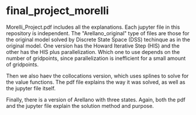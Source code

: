 # final_project_morelli

Morelli_Project.pdf includes all the explanations.
Each jupyter file in this repository is independent. The "Arellano_original" type of files are those for the original model solved by Discrete State Space (DSS) techinque as in the original model. One version has the Howard Iterative Step (HIS) and the other has the HIS plus parallelization. Which one to use depends on the number of gridpoints, since parallelization is inefficient for a small amount of gridpoints.

Then we also haev the collocations version, which uses splines to solve for the value functions. The pdf file explains the way it was solved, as well as the jupyter file itself.

Finally, there is a version of Arellano with three states. Again, both the pdf and the jupyter file explain the solution method and purpose.
